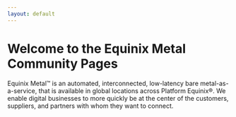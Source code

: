 ```yaml
---
layout: default
---
```


# Welcome to the Equinix Metal Community Pages

Equinix Metal™ is an automated, interconnected, low-latency bare metal-as-a-service, that is available in global locations across Platform Equinix®. We enable digital businesses to more quickly be at the center of the customers, suppliers, and partners with whom they want to connect.
